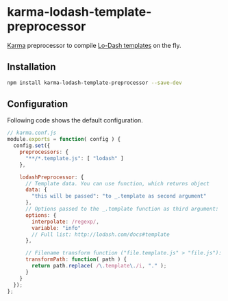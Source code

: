 # karma-lodash-template-preprocessor

[Karma](http://karma-runner.github.com) preprocessor to compile
[Lo-Dash templates](http://lodash.com/docs#template) on the fly.

## Installation

```bash
npm install karma-lodash-template-preprocessor --save-dev
```

## Configuration
Following code shows the default configuration.
```js
// karma.conf.js
module.exports = function( config ) {
  config.set({
    preprocessors: {
      "**/*.template.js": [ "lodash" ]
    },

    lodashPreprocessor: {
      // Template data. You can use function, which returns object
      data: {
        "this will be passed": "to _.template as second argument"
      },
      // Options passed to the _.template function as third argument:
      options: {
        interpolate: /regexp/,
        variable: "info"
        // Full list: http://lodash.com/docs#template
      },

      // Filename transform function ("file.template.js" > "file.js"):
      transformPath: function( path ) {
        return path.replace( /\.template\./i, "." );
      }
    }
  });
};
```
